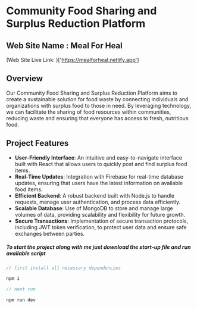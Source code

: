 # Community Food Sharing and Surplus Reduction Platform
## Web Site Name : Meal For Heal
(Web Site Live Link: )['https://mealforheal.netlify.app']


## Overview
Our Community Food Sharing and Surplus Reduction Platform aims to create a sustainable solution for food waste by connecting individuals and organizations with surplus food to those in need. By leveraging technology, we can facilitate the sharing of food resources within communities, reducing waste and ensuring that everyone has access to fresh, nutritious food.

## Project Features
- **User-Friendly Interface**: An intuitive and easy-to-navigate interface built with React that allows users to quickly post and find surplus food items.
- **Real-Time Updates**: Integration with Firebase for real-time database updates, ensuring that users have the latest information on available food items.
- **Efficient Backend**: A robust backend built with Node.js to handle requests, manage user authentication, and process data efficiently.
- **Scalable Database**: Use of MongoDB to store and manage large volumes of data, providing scalability and flexibility for future growth.
- **Secure Transactions**: Implementation of secure transaction protocols, including JWT token verification, to protect user data and ensure safe exchanges between parties.


##### To start the project along with me just download the start-up file and run available script

```javascript
// first install all necessary dependencies

npm i

// next run

npm run dev

``` 
